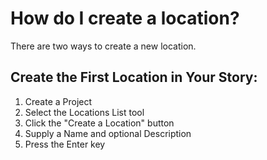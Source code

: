 # How do I create a location?

There are two ways to create a new location.

## Create the First Location in Your Story:

1. Create a Project
2. Select the Locations List tool
3. Click the "Create a Location" button
4. Supply a Name and optional Description
5. Press the Enter key




